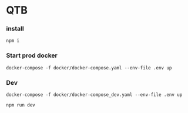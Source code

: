 # QTB

### install

```command
npm i
```

### Start prod docker

```
docker-compose -f docker/docker-compose.yaml --env-file .env up
```

### Dev
```
docker-compose -f docker/docker-compose_dev.yaml --env-file .env up
```

```
npm run dev
```